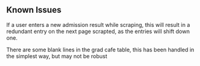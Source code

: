 




## Known Issues

If a user enters a new admission result while scraping, this will result in a redundant entry on the next page scrapted, as the entries will shift down one. 

There are some blank lines in the grad cafe table, this has been handled in the simplest way, but may not be robust